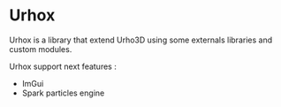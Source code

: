 # Urhox

Urhox is a library that extend Urho3D using some externals libraries and custom modules.

Urhox support next features :
- ImGui
- Spark particles engine
